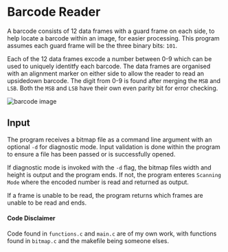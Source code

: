 # Barcode Reader
A barcode consists of 12 data frames with a guard frame on each side, to help locate a barcode
within an image, for easier processing. This program assumes each guard frame will be the three
binary bits: `101`.

Each of the 12 data frames excode a number between 0-9 which can be used to uniquely identitfy
each barcode. The data frames are organised with an alignment marker on either side to allow the 
reader to read an upsidedown barcode. The digit from 0-9 is found after merging the `MSB` and `LSB`.
Both the `MSB` and `LSB` have their own even parity bit for error checking.

<img src = "https://static.au.edusercontent.com/files/KvL5qk8AF7ysh19fpbWud2Gy" alt="barcode image">

## Input
The program receives a bitmap file as a command line argument with an optional `-d` for diagnostic mode.
Input validation is done within the program to ensure a file has been passed or is successfully opened.

If diagnostic mode is invoked with the `-d` flag, the bitmap files width and height is output and the
program ends. If not, the program enteres `Scanning Mode` where the encoded number is read and returned
as output.

If a frame is unable to be read, the program returns which frames are unable to be read and ends.

#### Code Disclaimer
Code found in `functions.c` and `main.c` are of my own work, with functions found in `bitmap.c` and
the makefile being someone elses.
